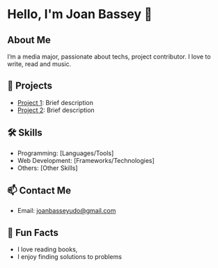 # Hello, I'm Joan Bassey 👋

## About Me
I’m a media major, passionate about techs, project contributor. I love to write, read and music.

## 🚀 Projects
- [Project 1](link): Brief description
- [Project 2](link): Brief description

## 🛠️ Skills
- Programming: [Languages/Tools]
- Web Development: [Frameworks/Technologies]
- Others: [Other Skills]

## 📫 Contact Me
- Email: joanbasseyudo@gmail.com


## 🌟 Fun Facts
- I love reading books, 
- I enjoy finding solutions to problems 
